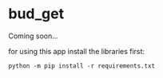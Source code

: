 # bud_get

Coming soon...

for using this app install the libraries first:

`python -m pip install -r requirements.txt`
